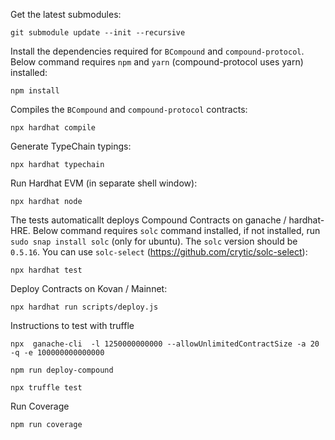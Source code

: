 Get the latest submodules:

    git submodule update --init --recursive

Install the dependencies required for `BCompound` and `compound-protocol`. Below command requires `npm` and `yarn` (compound-protocol uses yarn) installed:

    npm install

Compiles the `BCompound` and `compound-protocol` contracts:

    npx hardhat compile

Generate TypeChain typings:

    npx hardhat typechain

Run Hardhat EVM (in separate shell window):

    npx hardhat node

The tests automaticallt deploys Compound Contracts on ganache / hardhat-HRE. Below command requires `solc` command installed, if not installed, run `sudo snap install solc` (only for ubuntu). The `solc` version should be `0.5.16`. You can use `solc-select` (https://github.com/crytic/solc-select):

    npx hardhat test

Deploy Contracts on Kovan / Mainnet:

    npx hardhat run scripts/deploy.js

Instructions to test with truffle

    npx  ganache-cli  -l 1250000000000 --allowUnlimitedContractSize -a 20 -q -e 100000000000000

    npm run deploy-compound

    npx truffle test

Run Coverage
    
    npm run coverage